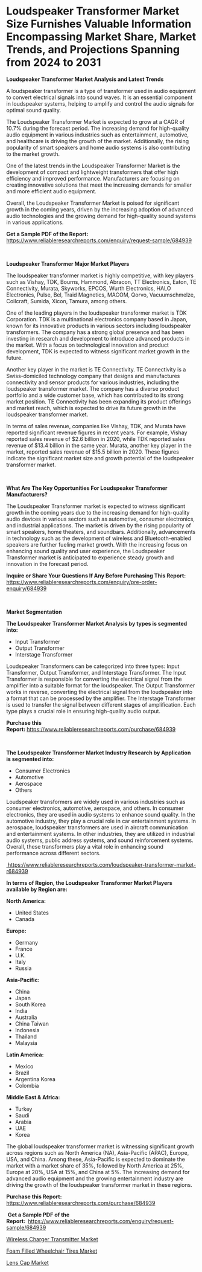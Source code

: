 <p><h1>Loudspeaker Transformer Market Size Furnishes Valuable Information Encompassing Market Share, Market Trends, and Projections Spanning from 2024 to 2031</h1></p><p><strong>Loudspeaker Transformer Market Analysis and Latest Trends</strong></p>
<p><p>A loudspeaker transformer is a type of transformer used in audio equipment to convert electrical signals into sound waves. It is an essential component in loudspeaker systems, helping to amplify and control the audio signals for optimal sound quality.</p><p>The Loudspeaker Transformer Market is expected to grow at a CAGR of 10.7% during the forecast period. The increasing demand for high-quality audio equipment in various industries such as entertainment, automotive, and healthcare is driving the growth of the market. Additionally, the rising popularity of smart speakers and home audio systems is also contributing to the market growth.</p><p>One of the latest trends in the Loudspeaker Transformer Market is the development of compact and lightweight transformers that offer high efficiency and improved performance. Manufacturers are focusing on creating innovative solutions that meet the increasing demands for smaller and more efficient audio equipment.</p><p>Overall, the Loudspeaker Transformer Market is poised for significant growth in the coming years, driven by the increasing adoption of advanced audio technologies and the growing demand for high-quality sound systems in various applications.</p></p>
<p><strong>Get a Sample PDF of the Report:&nbsp;</strong> <a href="https://www.reliableresearchreports.com/enquiry/request-sample/684939">https://www.reliableresearchreports.com/enquiry/request-sample/684939</a></p>
<p>&nbsp;</p>
<p><strong>Loudspeaker Transformer Major Market Players</strong></p>
<p><p>The loudspeaker transformer market is highly competitive, with key players such as Vishay, TDK, Bourns, Hammond, Abracon, TT Electronics, Eaton, TE Connectivity, Murata, Skyworks, EPCOS, Wurth Electronics, HALO Electronics, Pulse, Bel, Traid Magnetics, MACOM, Qorvo, Vacuumschmelze, Coilcraft, Sumida, Xicon, Tamura, among others. </p><p>One of the leading players in the loudspeaker transformer market is TDK Corporation. TDK is a multinational electronics company based in Japan, known for its innovative products in various sectors including loudspeaker transformers. The company has a strong global presence and has been investing in research and development to introduce advanced products in the market. With a focus on technological innovation and product development, TDK is expected to witness significant market growth in the future.</p><p>Another key player in the market is TE Connectivity. TE Connectivity is a Swiss-domiciled technology company that designs and manufactures connectivity and sensor products for various industries, including the loudspeaker transformer market. The company has a diverse product portfolio and a wide customer base, which has contributed to its strong market position. TE Connectivity has been expanding its product offerings and market reach, which is expected to drive its future growth in the loudspeaker transformer market.</p><p>In terms of sales revenue, companies like Vishay, TDK, and Murata have reported significant revenue figures in recent years. For example, Vishay reported sales revenue of $2.6 billion in 2020, while TDK reported sales revenue of $13.4 billion in the same year. Murata, another key player in the market, reported sales revenue of $15.5 billion in 2020. These figures indicate the significant market size and growth potential of the loudspeaker transformer market.</p></p>
<p>&nbsp;</p>
<p><strong>What Are The Key Opportunities For Loudspeaker Transformer Manufacturers?</strong></p>
<p><p>The Loudspeaker Transformer market is expected to witness significant growth in the coming years due to the increasing demand for high-quality audio devices in various sectors such as automotive, consumer electronics, and industrial applications. The market is driven by the rising popularity of smart speakers, home theaters, and soundbars. Additionally, advancements in technology such as the development of wireless and Bluetooth-enabled speakers are further fueling market growth. With the increasing focus on enhancing sound quality and user experience, the Loudspeaker Transformer market is anticipated to experience steady growth and innovation in the forecast period.</p></p>
<p><strong>Inquire or Share Your Questions If Any Before Purchasing This Report:</strong> <a href="https://www.reliableresearchreports.com/enquiry/pre-order-enquiry/684939">https://www.reliableresearchreports.com/enquiry/pre-order-enquiry/684939</a></p>
<p>&nbsp;</p>
<p><strong>Market Segmentation</strong></p>
<p><strong>The Loudspeaker Transformer Market Analysis by types is segmented into:</strong></p>
<p><ul><li>Input Transformer</li><li>Output Transformer</li><li>Interstage Transformer</li></ul></p>
<p><p>Loudspeaker Transformers can be categorized into three types: Input Transformer, Output Transformer, and Interstage Transformer. The Input Transformer is responsible for converting the electrical signal from the amplifier into a suitable format for the loudspeaker. The Output Transformer works in reverse, converting the electrical signal from the loudspeaker into a format that can be processed by the amplifier. The Interstage Transformer is used to transfer the signal between different stages of amplification. Each type plays a crucial role in ensuring high-quality audio output.</p></p>
<p><strong>Purchase this Report:&nbsp;</strong><a href="https://www.reliableresearchreports.com/purchase/684939">https://www.reliableresearchreports.com/purchase/684939</a></p>
<p>&nbsp;</p>
<p><strong>The Loudspeaker Transformer Market Industry Research by Application is segmented into:</strong></p>
<p><ul><li>Consumer Electronics</li><li>Automotive</li><li>Aerospace</li><li>Others</li></ul></p>
<p><p>Loudspeaker transformers are widely used in various industries such as consumer electronics, automotive, aerospace, and others. In consumer electronics, they are used in audio systems to enhance sound quality. In the automotive industry, they play a crucial role in car entertainment systems. In aerospace, loudspeaker transformers are used in aircraft communication and entertainment systems. In other industries, they are utilized in industrial audio systems, public address systems, and sound reinforcement systems. Overall, these transformers play a vital role in enhancing sound performance across different sectors.</p></p>
<p><a href="https://www.reliableresearchreports.com/loudspeaker-transformer-market-r684939">&nbsp;https://www.reliableresearchreports.com/loudspeaker-transformer-market-r684939</a></p>
<p><strong>In terms of Region, the Loudspeaker Transformer Market Players available by Region are:</strong></p>
<p>
    <p> <strong> North America: </strong>
        <ul>
            <li>United States</li>
            <li>Canada</li>
        </ul>
        </p> 
    <p> <strong> Europe: </strong>
        <ul>
            <li>Germany</li>
            <li>France</li>
            <li>U.K.</li>
            <li>Italy</li>
            <li>Russia</li>
        </ul>
        </p> 
    <p> <strong> Asia-Pacific: </strong>
        <ul>
            <li>China</li>
            <li>Japan</li>
            <li>South Korea</li>
            <li>India</li>
            <li>Australia</li>
            <li>China Taiwan</li>
            <li>Indonesia</li>
            <li>Thailand</li>
            <li>Malaysia</li>
        </ul>
        </p> 
    <p> <strong> Latin America: </strong>
        <ul>
            <li>Mexico</li>
            <li>Brazil</li>
            <li>Argentina Korea</li>
            <li>Colombia</li>
        </ul>
        </p> 
    <p> <strong> Middle East & Africa: </strong>
        <ul>
            <li>Turkey</li>
            <li>Saudi</li>
            <li>Arabia</li>
            <li>UAE</li>
            <li>Korea</li>
        </ul>
    </p>
    </p>
<p><p>The global loudspeaker transformer market is witnessing significant growth across regions such as North America (NA), Asia-Pacific (APAC), Europe, USA, and China. Among these, Asia-Pacific is expected to dominate the market with a market share of 35%, followed by North America at 25%, Europe at 20%, USA at 15%, and China at 5%. The increasing demand for advanced audio equipment and the growing entertainment industry are driving the growth of the loudspeaker transformer market in these regions.</p></p>
<p><strong>Purchase this Report: </strong><a href="https://www.reliableresearchreports.com/purchase/684939">https://www.reliableresearchreports.com/purchase/684939</a></p>
<p>&nbsp;<strong>Get a Sample PDF of the Report:&nbsp;&nbsp;</strong><a href="https://www.reliableresearchreports.com/enquiry/request-sample/684939">https://www.reliableresearchreports.com/enquiry/request-sample/684939</a></p>
<p><strong></strong></p>
<p><p><a href="https://github.com/angeliabkratze/Market-Research-Report-List-2/blob/main/wireless-charger-transmitter-market.md">Wireless Charger Transmitter Market</a></p><p><a href="https://github.com/Angelnienowdseej3e45z3p8c/Market-Research-Report-List-3/blob/main/foam-filled-wheelchair-tires-market.md">Foam Filled Wheelchair Tires Market</a></p><p><a href="https://github.com/EveKerluke2023/Market-Research-Report-List-2/blob/main/lens-cap-market.md">Lens Cap Market</a></p></p>